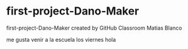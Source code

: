 # first-project-Dano-Maker
first-project-Dano-Maker created by GitHub Classroom
Matias Blanco

me gusta venir a la escuela los viernes
hola